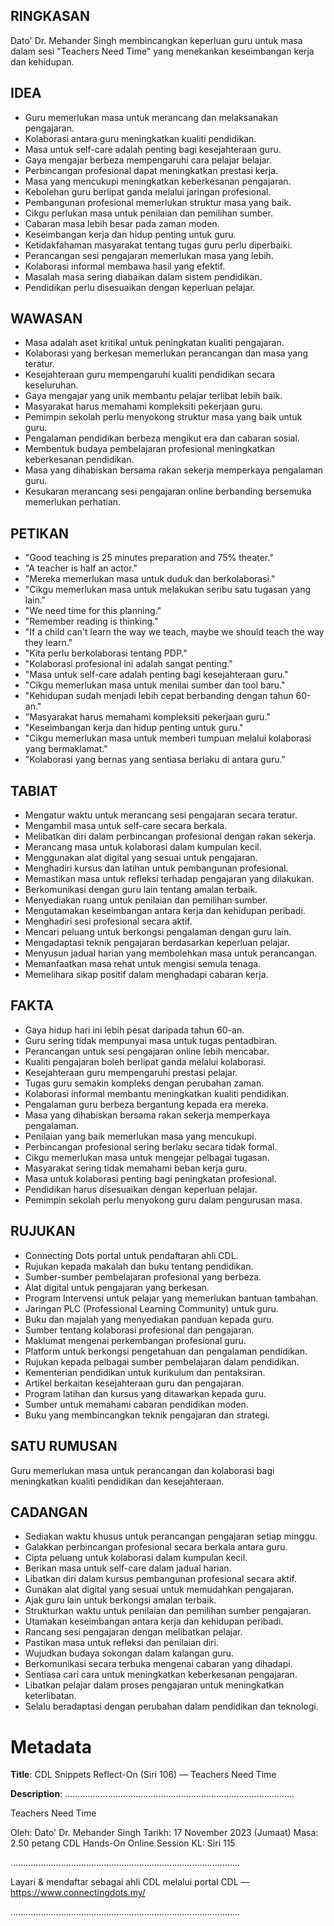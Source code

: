 ## RINGKASAN
Dato' Dr. Mehander Singh membincangkan keperluan guru untuk masa dalam sesi "Teachers Need Time" yang menekankan keseimbangan kerja dan kehidupan.

## IDEA
- Guru memerlukan masa untuk merancang dan melaksanakan pengajaran.
- Kolaborasi antara guru meningkatkan kualiti pendidikan.
- Masa untuk self-care adalah penting bagi kesejahteraan guru.
- Gaya mengajar berbeza mempengaruhi cara pelajar belajar.
- Perbincangan profesional dapat meningkatkan prestasi kerja.
- Masa yang mencukupi meningkatkan keberkesanan pengajaran.
- Kebolehan guru berlipat ganda melalui jaringan profesional.
- Pembangunan profesional memerlukan struktur masa yang baik.
- Cikgu perlukan masa untuk penilaian dan pemilihan sumber.
- Cabaran masa lebih besar pada zaman moden.
- Keseimbangan kerja dan hidup penting untuk guru.
- Ketidakfahaman masyarakat tentang tugas guru perlu diperbaiki.
- Perancangan sesi pengajaran memerlukan masa yang lebih.
- Kolaborasi informal membawa hasil yang efektif.
- Masalah masa sering diabaikan dalam sistem pendidikan.
- Pendidikan perlu disesuaikan dengan keperluan pelajar.

## WAWASAN
- Masa adalah aset kritikal untuk peningkatan kualiti pengajaran.
- Kolaborasi yang berkesan memerlukan perancangan dan masa yang teratur.
- Kesejahteraan guru mempengaruhi kualiti pendidikan secara keseluruhan.
- Gaya mengajar yang unik membantu pelajar terlibat lebih baik.
- Masyarakat harus memahami kompleksiti pekerjaan guru.
- Pemimpin sekolah perlu menyokong struktur masa yang baik untuk guru.
- Pengalaman pendidikan berbeza mengikut era dan cabaran sosial.
- Membentuk budaya pembelajaran profesional meningkatkan keberkesanan pendidikan.
- Masa yang dihabiskan bersama rakan sekerja memperkaya pengalaman guru.
- Kesukaran merancang sesi pengajaran online berbanding bersemuka memerlukan perhatian.

## PETIKAN
- "Good teaching is 25 minutes preparation and 75% theater."
- "A teacher is half an actor."
- "Mereka memerlukan masa untuk duduk dan berkolaborasi."
- "Cikgu memerlukan masa untuk melakukan seribu satu tugasan yang lain."
- "We need time for this planning."
- "Remember reading is thinking."
- "If a child can't learn the way we teach, maybe we should teach the way they learn."
- "Kita perlu berkolaborasi tentang PDP."
- "Kolaborasi profesional ini adalah sangat penting."
- "Masa untuk self-care adalah penting bagi kesejahteraan guru."
- "Cikgu memerlukan masa untuk menilai sumber dan tool baru."
- "Kehidupan sudah menjadi lebih cepat berbanding dengan tahun 60-an."
- "Masyarakat harus memahami kompleksiti pekerjaan guru."
- "Keseimbangan kerja dan hidup penting untuk guru."
- "Cikgu memerlukan masa untuk memberi tumpuan melalui kolaborasi yang bermaklamat."
- "Kolaborasi yang bernas yang sentiasa berlaku di antara guru."

## TABIAT
- Mengatur waktu untuk merancang sesi pengajaran secara teratur.
- Mengambil masa untuk self-care secara berkala.
- Melibatkan diri dalam perbincangan profesional dengan rakan sekerja.
- Merancang masa untuk kolaborasi dalam kumpulan kecil.
- Menggunakan alat digital yang sesuai untuk pengajaran.
- Menghadiri kursus dan latihan untuk pembangunan profesional.
- Memastikan masa untuk refleksi terhadap pengajaran yang dilakukan.
- Berkomunikasi dengan guru lain tentang amalan terbaik.
- Menyediakan ruang untuk penilaian dan pemilihan sumber.
- Mengutamakan keseimbangan antara kerja dan kehidupan peribadi.
- Menghadiri sesi profesional secara aktif.
- Mencari peluang untuk berkongsi pengalaman dengan guru lain.
- Mengadaptasi teknik pengajaran berdasarkan keperluan pelajar.
- Menyusun jadual harian yang membolehkan masa untuk perancangan.
- Memanfaatkan masa rehat untuk mengisi semula tenaga.
- Memelihara sikap positif dalam menghadapi cabaran kerja.

## FAKTA
- Gaya hidup hari ini lebih pesat daripada tahun 60-an.
- Guru sering tidak mempunyai masa untuk tugas pentadbiran.
- Perancangan untuk sesi pengajaran online lebih mencabar.
- Kualiti pengajaran boleh berlipat ganda melalui kolaborasi.
- Kesejahteraan guru mempengaruhi prestasi pelajar.
- Tugas guru semakin kompleks dengan perubahan zaman.
- Kolaborasi informal membantu meningkatkan kualiti pendidikan.
- Pengalaman guru berbeza bergantung kepada era mereka.
- Masa yang dihabiskan bersama rakan sekerja memperkaya pengalaman.
- Penilaian yang baik memerlukan masa yang mencukupi.
- Perbincangan profesional sering berlaku secara tidak formal.
- Cikgu memerlukan masa untuk mengejar pelbagai tugasan.
- Masyarakat sering tidak memahami beban kerja guru.
- Masa untuk kolaborasi penting bagi peningkatan profesional.
- Pendidikan harus disesuaikan dengan keperluan pelajar.
- Pemimpin sekolah perlu menyokong guru dalam pengurusan masa.

## RUJUKAN
- Connecting Dots portal untuk pendaftaran ahli CDL.
- Rujukan kepada makalah dan buku tentang pendidikan.
- Sumber-sumber pembelajaran profesional yang berbeza.
- Alat digital untuk pengajaran yang berkesan.
- Program Intervensi untuk pelajar yang memerlukan bantuan tambahan.
- Jaringan PLC (Professional Learning Community) untuk guru.
- Buku dan majalah yang menyediakan panduan kepada guru.
- Sumber tentang kolaborasi profesional dan pengajaran.
- Maklumat mengenai perkembangan profesional guru.
- Platform untuk berkongsi pengetahuan dan pengalaman pendidikan.
- Rujukan kepada pelbagai sumber pembelajaran dalam pendidikan.
- Kementerian pendidikan untuk kurikulum dan pentaksiran.
- Artikel berkaitan kesejahteraan guru dan pengajaran.
- Program latihan dan kursus yang ditawarkan kepada guru.
- Sumber untuk memahami cabaran pendidikan moden.
- Buku yang membincangkan teknik pengajaran dan strategi.

## SATU RUMUSAN
Guru memerlukan masa untuk perancangan dan kolaborasi bagi meningkatkan kualiti pendidikan dan kesejahteraan. 

## CADANGAN
- Sediakan waktu khusus untuk perancangan pengajaran setiap minggu.
- Galakkan perbincangan profesional secara berkala antara guru.
- Cipta peluang untuk kolaborasi dalam kumpulan kecil.
- Berikan masa untuk self-care dalam jadual harian.
- Libatkan diri dalam kursus pembangunan profesional secara aktif.
- Gunakan alat digital yang sesuai untuk memudahkan pengajaran.
- Ajak guru lain untuk berkongsi amalan terbaik.
- Strukturkan waktu untuk penilaian dan pemilihan sumber pengajaran.
- Utamakan keseimbangan antara kerja dan kehidupan peribadi.
- Rancang sesi pengajaran dengan melibatkan pelajar.
- Pastikan masa untuk refleksi dan penilaian diri.
- Wujudkan budaya sokongan dalam kalangan guru.
- Berkomunikasi secara terbuka mengenai cabaran yang dihadapi.
- Sentiasa cari cara untuk meningkatkan keberkesanan pengajaran.
- Libatkan pelajar dalam proses pengajaran untuk meningkatkan keterlibatan.
- Selalu beradaptasi dengan perubahan dalam pendidikan dan teknologi.

# Metadata
**Title**: CDL Snippets Reflect-On (Siri 106) — Teachers Need Time

**Description**: ...........................................................................................

Teachers Need Time

Oleh: Dato' Dr. Mehander Singh
Tarikh: 17 November 2023 (Jumaat)
Masa: 2.50 petang
CDL Hands-On Online Session KL: Siri 115

...........................................................................................

Layari & mendaftar sebagai ahli CDL melalui portal CDL — https://www.connectingdots.my/

...........................................................................................